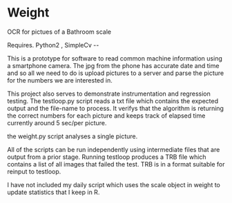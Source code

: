 # Weight
OCR for pictues of a Bathroom scale

Requires.  Python2 , SimpleCv --  

This is a prototype for software to read common machine information using a smartphone camera.
The jpg from the phone has accurate date and time and so all we need to do is upload pictures
to a server and parse the picture for the numbers we are interested in.

This project also serves to demonstrate instrumentation and regression testing.  The testloop.py script 
reads a txt file which contains the expected output and the file-name to process.  It verifys that the
algorithm is returning the correct numbers for each picture and keeps track of elapsed time currently 
around 5 sec/per picture.

the weight.py script analyses a single picture.

All of the scripts can be run independently using intermediate files that are output from a prior stage.  Running testloop produces a TRB file which contains a list of all images that failed the test.   TRB is in a format suitable
for reinput to testloop.

I have not included my daily script which uses the scale object in weight to update statistics that I keep in R.
